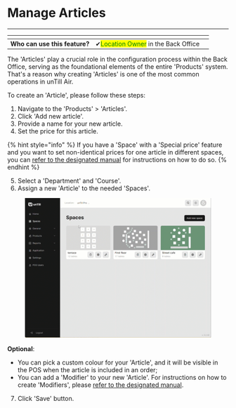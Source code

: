 # Manage Articles

***

<table data-card-size="large" data-view="cards"><thead><tr><th></th><th></th><th></th></tr></thead><tbody><tr><td><strong>Who can use this feature?</strong></td><td><span data-gb-custom-inline data-tag="emoji" data-code="2714">✔</span><mark style="color:green;">Location Owner</mark> in the Back Office</td><td></td></tr></tbody></table>

The 'Articles' play a crucial role in the configuration process within the Back Office, serving as the foundational elements of the entire 'Products' system. That's a reason why creating 'Articles' is one of the most common operations in unTill Air.

To create an 'Article', please follow these steps:

1. Navigate to the 'Products' > 'Articles'.
2. Click 'Add new article'.
3. Provide a name for your new article.
4. Set the price for this article.

{% hint style="info" %}
If you have a 'Space' with a 'Special price' feature and you want to set non-identical prices for one article in different spaces, you can [refer to the designated manual](../../spaces/special-price-in-a-specific-space-bo.md) for instructions on how to do so.
{% endhint %}

5. Select a 'Department' and 'Course'.
6. Assign a new 'Article' to the needed 'Spaces'.

<figure><img src="../../../.gitbook/assets/articles2.gif" alt=""><figcaption></figcaption></figure>

**Optional**:

* You can pick a custom colour for your 'Article', and it will be visible in the POS when the article is included in an order;
* You can add a 'Modifier' to your new 'Article'. For instructions on how to create 'Modifiers', please [refer to the designated manual](../../../products/modifiers/create-modifiers-and-assign-them-to-the-article.md).

7. Click 'Save' button.
